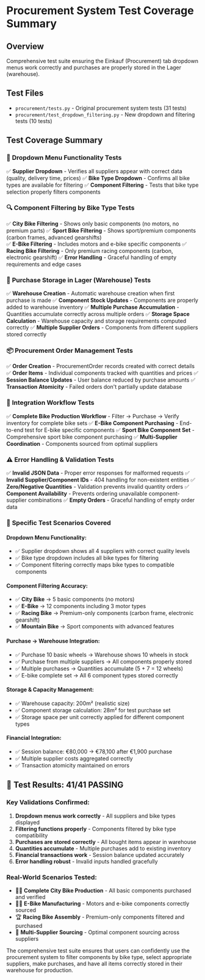 # Procurement System Test Coverage Summary

## Overview
Comprehensive test suite ensuring the Einkauf (Procurement) tab dropdown menus work correctly and purchases are properly stored in the Lager (warehouse).

## Test Files
- `procurement/tests.py` - Original procurement system tests (31 tests)
- `procurement/test_dropdown_filtering.py` - New dropdown and filtering tests (10 tests)

## Test Coverage Summary

### 🎯 **Dropdown Menu Functionality Tests**
✅ **Supplier Dropdown** - Verifies all suppliers appear with correct data (quality, delivery time, prices)
✅ **Bike Type Dropdown** - Confirms all bike types are available for filtering
✅ **Component Filtering** - Tests that bike type selection properly filters components

### 🔍 **Component Filtering by Bike Type Tests**
✅ **City Bike Filtering** - Shows only basic components (no motors, no premium parts)
✅ **Sport Bike Filtering** - Shows sport/premium components (carbon frames, advanced gearshifts)  
✅ **E-Bike Filtering** - Includes motors and e-bike specific components
✅ **Racing Bike Filtering** - Only premium racing components (carbon, electronic gearshift)
✅ **Error Handling** - Graceful handling of empty requirements and edge cases

### 🏪 **Purchase Storage in Lager (Warehouse) Tests**
✅ **Warehouse Creation** - Automatic warehouse creation when first purchase is made
✅ **Component Stock Updates** - Components are properly added to warehouse inventory
✅ **Multiple Purchase Accumulation** - Quantities accumulate correctly across multiple orders
✅ **Storage Space Calculation** - Warehouse capacity and storage requirements computed correctly
✅ **Multiple Supplier Orders** - Components from different suppliers stored correctly

### 📦 **Procurement Order Management Tests**
✅ **Order Creation** - ProcurementOrder records created with correct details
✅ **Order Items** - Individual components tracked with quantities and prices
✅ **Session Balance Updates** - User balance reduced by purchase amounts
✅ **Transaction Atomicity** - Failed orders don't partially update database

### 🔄 **Integration Workflow Tests**
✅ **Complete Bike Production Workflow** - Filter → Purchase → Verify inventory for complete bike sets
✅ **E-Bike Component Purchasing** - End-to-end test for E-bike specific components
✅ **Sport Bike Component Set** - Comprehensive sport bike component purchasing
✅ **Multi-Supplier Coordination** - Components sourced from optimal suppliers

### ⚠️ **Error Handling & Validation Tests**
✅ **Invalid JSON Data** - Proper error responses for malformed requests
✅ **Invalid Supplier/Component IDs** - 404 handling for non-existent entities
✅ **Zero/Negative Quantities** - Validation prevents invalid quantity orders
✅ **Component Availability** - Prevents ordering unavailable component-supplier combinations
✅ **Empty Orders** - Graceful handling of empty order data

### 🎯 **Specific Test Scenarios Covered**

#### **Dropdown Menu Functionality:**
- ✅ Supplier dropdown shows all 4 suppliers with correct quality levels
- ✅ Bike type dropdown includes all bike types for filtering
- ✅ Component filtering correctly maps bike types to compatible components

#### **Component Filtering Accuracy:**
- ✅ **City Bike** → 5 basic components (no motors)
- ✅ **E-Bike** → 12 components including 3 motor types
- ✅ **Racing Bike** → Premium-only components (carbon frame, electronic gearshift)
- ✅ **Mountain Bike** → Sport components with advanced features

#### **Purchase → Warehouse Integration:**
- ✅ Purchase 10 basic wheels → Warehouse shows 10 wheels in stock
- ✅ Purchase from multiple suppliers → All components properly stored
- ✅ Multiple purchases → Quantities accumulate (5 + 7 = 12 wheels)
- ✅ E-bike complete set → All 6 component types stored correctly

#### **Storage & Capacity Management:**
- ✅ Warehouse capacity: 200m² (realistic size)
- ✅ Component storage calculation: 28m² for test purchase set
- ✅ Storage space per unit correctly applied for different component types

#### **Financial Integration:**
- ✅ Session balance: €80,000 → €78,100 after €1,900 purchase
- ✅ Multiple supplier costs aggregated correctly
- ✅ Transaction atomicity maintained on errors

## 🎉 **Test Results: 41/41 PASSING**

### **Key Validations Confirmed:**
1. **Dropdown menus work correctly** - All suppliers and bike types displayed
2. **Filtering functions properly** - Components filtered by bike type compatibility  
3. **Purchases are stored correctly** - All bought items appear in warehouse
4. **Quantities accumulate** - Multiple purchases add to existing inventory
5. **Financial transactions work** - Session balance updated accurately
6. **Error handling robust** - Invalid inputs handled gracefully

### **Real-World Scenarios Tested:**
- 🚴‍♀️ **Complete City Bike Production** - All basic components purchased and verified
- 🚴‍♂️ **E-Bike Manufacturing** - Motors and e-bike components correctly sourced
- 🏆 **Racing Bike Assembly** - Premium-only components filtered and purchased
- 🏪 **Multi-Supplier Sourcing** - Optimal component sourcing across suppliers

The comprehensive test suite ensures that users can confidently use the procurement system to filter components by bike type, select appropriate suppliers, make purchases, and have all items correctly stored in their warehouse for production.
